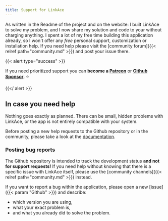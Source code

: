 ```yaml
---
title: Support for LinkAce
---
```


As written in the Readme of the project and on the website: I built LinkAce to solve my problem, and I now share my solution and code to your without charging anything. I spent a lot of my free time building this application already, so I won't offer any *free* personal support, customization or installation help. If you need help please visit the [community forum]({{< relref path="community.md" >}}) and post your issue there.

{{< alert type="success" >}}

If you need prioritized support you can **become a [Patreon](https://www.patreon.com/Kovah)** 
or **[Github Sponsor](https://github.com/sponsors/Kovah)**. ⭐️

{{</ alert >}}


## In case you need help

Nothing goes exactly as planned. There can be small, hidden problems with LinkAce, or the app is not entirely compatible with your system.

Before posting a new help requests to the Github repository or in the community, please take a look at the [documentation](/docs/v1).


### Posting bug reports

The Github repository is intended to track the development status **and not for support requests!** If you need help without knowing that there is a specific issue with LinkAce itself, please use the [community channels]({{< relref path="community.md" >}})  instead.

If you want to report a bug within the application, please open a new [issue]({{< param "Github" >}}) and describe:

* which version you are using,
* what your exact problem is,
* and what you already did to solve the problem.
